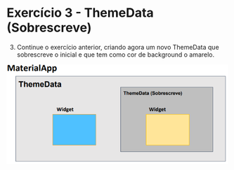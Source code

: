 # Exercício 3 - ThemeData (Sobrescreve)

3. Continue o exercício anterior, criando agora um novo ThemeData
que sobrescreve o inicial e que tem como cor de background o
amarelo.

<p align="center">
  <img src="image.png" alt="Exemplo ThemeData (Sobrescreve)" />
</p>
